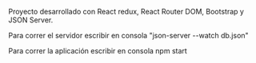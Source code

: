 Proyecto desarrollado con React redux, React Router DOM, Bootstrap y JSON Server.

Para correr el servidor escribir en consola "json-server --watch db.json"

Para correr la aplicación escribir en consola npm start

